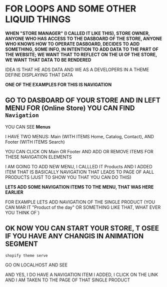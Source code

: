 # FOR LOOPS AND SOME OTHER LIQUID THINGS

**WHEN "STORE MANAGER" (I CALLED IT LIKE THIS), STORE OWNER, ANYONE WHO HAS ACCESS TO THE DASBOARD OF THE STORE, ANYONE WHO KNOWS HOW TO OPERATE DASBOARD, DECIDES TO ADD SOMETHING, SOME INFO, IN INTENTION TO ADD DATA TO THE PART OF THE WEBSITE; WE WANT THAT TO REFLECT ON THE UI OF THE STORE, WE WANT THAT DATA TO BE RENDERED**

IDEA IS THAT HE ADS DATA AND WE AS A DEVELOPERS IN A THEME DEFINE DISPLAYING THAT DATA

**ONE OF THE EXAMPLES FOR THIS IS NAVIGATION**

## GO TO DASBOARD OF YOUR STORE AND IN LEFT MENU FOR (Online Store) YOU CAN FIND `Navigation`

YOU CAN SEE **Menus**

I HAVE TWO MENUS: Main (WITH ITEMS Home, Catalog, Contact), AND Footer (WITH ITEMS Search)

YOU CAN CLICK ON Main OR Footer AND ADD OR REMOVE ITEMS FOR THESE NAVIGATION ELEMENTS

I AM GOING TO ADD NEW MENU, I CALLLED IT Products AND I ADDED ITEM THAT IS BASICALLY NAVIGATION THAT LEADS TO PAGE OF AALL PRODUCTS (JUST TO SHOW YOU THAT YOU CAN DO THIS)

**LETS ADD SOME NAVIGATION ITEMS TO THE MENU, THAT WAS HERE EARLIER**

FOR EXAMPLE LETS ADD NAVIGATION OF THE SINGLE PRODUCT (YOU CAN MAR IT "Product of the day" OR SOMETHING LIKE THAT, WHAT EVER YOU THINK OF`)

## OK NOW YOU CAN START YOUR STORE, T OSEE IF YOU HAVE ANY CHANGIS IN ANIMATION SEGMENT

```
shopify theme serve
```

GO ON LOCALHOST AND SEE

AND YES, I DO HAVE A NAVIGATION ITEM I ADDED, I CLICK ON THE LINK AND I AM TAKEN TO THE PAGE OF THAT SINGLE PRODUCT